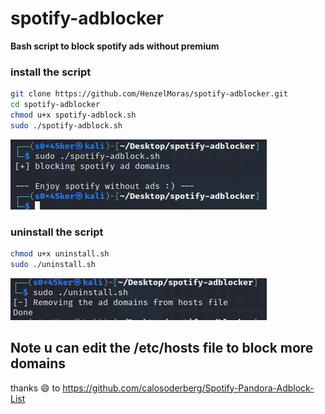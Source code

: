 # spotify-adblocker
**Bash script to block spotify ads without premium**

###  install the script
```bash
git clone https://github.com/HenzelMoras/spotify-adblocker.git
cd spotify-adblocker
chmod u+x spotify-adblock.sh 
sudo ./spotify-adblock.sh
```

![install-script](https://github.com/HenzelMoras/spotify-adblocker/blob/b43adc2c5a1a2dffad232f9d74f2f3ccfe39a3a8/images/install.png)


### uninstall the script
```bash
chmod u+x uninstall.sh
sudo ./uninstall.sh
```

![unintsall-script](https://github.com/HenzelMoras/spotify-adblocker/blob/39e7711cc8a6a5c40ea754b1ef7c7d58f066359c/images/uninstall.png)


## Note u can edit the /etc/hosts file to block more domains

thanks :smile: to https://github.com/calosoderberg/Spotify-Pandora-Adblock-List
